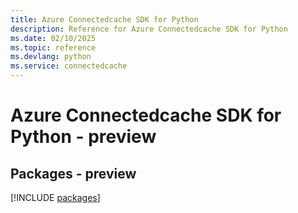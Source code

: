 ```yaml
---
title: Azure Connectedcache SDK for Python
description: Reference for Azure Connectedcache SDK for Python
ms.date: 02/10/2025
ms.topic: reference
ms.devlang: python
ms.service: connectedcache
---
```

# Azure Connectedcache SDK for Python - preview
## Packages - preview
[!INCLUDE [packages](connectedcache-index.md)]